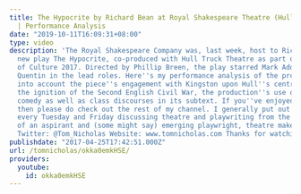 ```yaml
---
title: The Hypocrite by Richard Bean at Royal Shakespeare Theatre (Hull Truck & RSC)
  | Performance Analysis
date: "2019-10-11T16:09:31+08:00"
type: video
description: 'The Royal Shakespeare Company was, last week, host to Richard Bean''s
  new play The Hypocrite, co-produced with Hull Truck Theatre as part of Hull City
  of Culture 2017. Directed by Phillip Breen, the play starred Mark Addy and Caroline
  Quentin in the lead roles. Here''s my performance analysis of the production, taking
  into account the piece''s engagement with Kingston upon Hull''s central role in
  the ignition of the Second English Civil War, the production''s use of farce and
  comedy as well as class discourses in its subtext. If you''ve enjoyed this video
  then please do check out the rest of my channel. I generally put out new videos
  every Tuesday and Friday discussing theatre and playwriting from the perspective
  of an aspirant and (some might say) emerging playwright, theatre maker and academic.
  Twitter: @Tom_Nicholas Website: www.tomnicholas.com Thanks for watching!'
publishdate: "2017-04-25T17:42:51.000Z"
url: /tomnicholas/okka0emkHSE/
providers:
  youtube:
    id: okka0emkHSE
---
```

